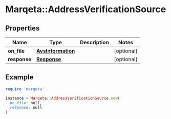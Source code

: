 # Marqeta::AddressVerificationSource

## Properties

| Name | Type | Description | Notes |
| ---- | ---- | ----------- | ----- |
| **on_file** | [**AvsInformation**](AvsInformation.md) |  | [optional] |
| **response** | [**Response**](Response.md) |  | [optional] |

## Example

```ruby
require 'marqeta'

instance = Marqeta::AddressVerificationSource.new(
  on_file: null,
  response: null
)
```

